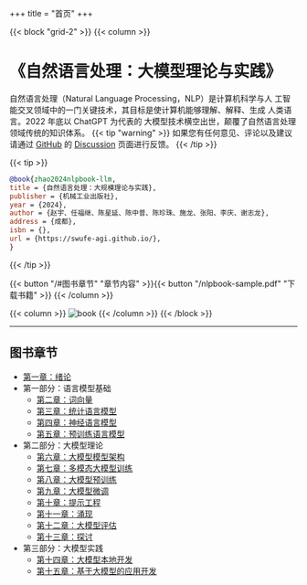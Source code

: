 +++
title = "首页"
+++

{{< block "grid-2" >}}
{{< column >}}

# 《自然语言处理：大模型理论与实践》

自然语言处理（Natural Language Processing，NLP）是计算机科学与人
工智能交叉领域中的一门关键技术，其目标是使计算机能够理解、解释、生成
人类语言。2022 年底以 ChatGPT 为代表的
大模型技术横空出世，颠覆了自然语言处理领域传统的知识体系。
{{< tip "warning" >}}
如果您有任何意见、评论以及建议请通过 [GitHub](https://github.com/swufe-agi/NLP-book) 的 [Discussion](https://github.com/swufe-agi/NLP-book/discussions) 页面进行反馈。
{{< /tip >}}

{{< tip >}}

```bibtex
@book{zhao2024nlpbook-llm,
title = {自然语言处理：大规模理论与实践},
publisher = {机械工业出版社},
year = {2024},
author = {赵宇、任福继、陈星延、陈中普、陈珍珠、施龙、张阳、李庆、谢志龙},
address = {成都},
isbn = {},
url = {https://swufe-agi.github.io/},
}
```

{{< /tip >}}

{{< button "/#图书章节" "章节内容" >}}{{< button "/nlpbook-sample.pdf" "下载书籍" >}}
{{< /column >}}

{{< column >}}
![book](/images/book-cover.png)
{{< /column >}}
{{< /block >}}

---

## 图书章节

- [第一章：绪论](/)
- 第一部分：语言模型基础
  - [第二章：词向量](/)
  - [第三章：统计语言模型](/)
  - [第四章：神经语言模型](/)
  - [第五章：预训练语言模型](/)
- 第二部分：大模型理论
  - [第六章：大模型模型架构](/)
  - [第七章：多模态大模型训练](/)
  - [第八章：大模型预训练](/)
  - [第九章：大模型微调](/)
  - [第十章：提示工程](/)
  - [第十一章：涌现](/)
  - [第十二章：大模型评估](/)
  - [第十三章：探讨](/)
- 第三部分：大模型实践
  - [第十四章：大模型本地开发](/)
  - [第十五章：基于大模型的应用开发](/)
